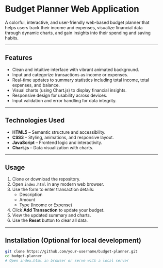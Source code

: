 # Budget Planner Web Application

A colorful, interactive, and user-friendly web-based budget planner that helps users track their income and expenses, visualize financial data through dynamic charts, and gain insights into their spending and saving habits.

---

## Features

- Clean and intuitive interface with vibrant animated background.
- Input and categorize transactions as income or expenses.
- Real-time updates to summary statistics including total income, total expenses, and balance.
- Visual charts (using Chart.js) to display financial insights.
- Responsive design for usability across devices.
- Input validation and error handling for data integrity.

---

## Technologies Used

- **HTML5** – Semantic structure and accessibility.
- **CSS3** – Styling, animations, and responsive layout.
- **JavaScript** – Frontend logic and interactivity.
- **Chart.js** – Data visualization with charts.

---

## Usage

1. Clone or download the repository.
2. Open `index.html` in any modern web browser.
3. Use the form to enter transaction details:
   - Description
   - Amount
   - Type (Income or Expense)
4. Click **Add Transaction** to update your budget.
5. View the updated summary and charts.
6. Use the **Reset** button to clear all data.

---

## Installation (Optional for local development)

```bash
git clone https://github.com/your-username/budget-planner.git
cd budget-planner
# Open index.html in browser or serve with a local server
